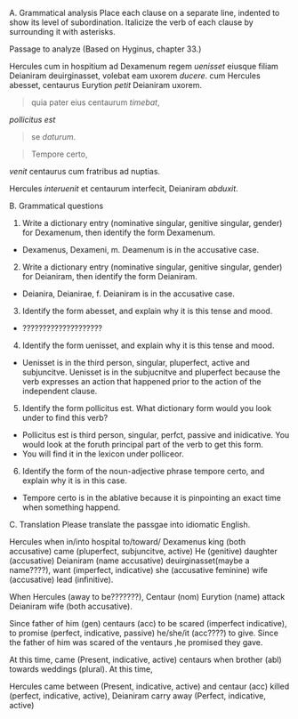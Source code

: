 A. Grammatical analysis
Place each clause on a separate line, indented to show its level of subordination. 
Italicize the verb of each clause by surrounding it with asterisks. 

Passage to analyze
(Based on Hyginus, chapter 33.)

Hercules cum in hospitium ad Dexamenum regem *uenisset* eiusque filiam Deianiram deuirginasset, volebat eam uxorem *ducere*. 
cum Hercules abesset, centaurus Eurytion *petit* Deianiram uxorem. 

>quia pater eius centaurum *timebat*, 

*pollicitus est* 

>se *daturum*.


>Tempore certo, 

*venit* centaurus cum fratribus ad nuptias.


Hercules *interuenit* et centaurum interfecit, Deianiram *abduxit*.


B. Grammatical questions
1. Write a dictionary entry (nominative singular, genitive singular, gender) for Dexamenum, then identify the form Dexamenum.
  - Dexamenus, Dexameni, m. Deamenum is in the accusative case.
2. Write a dictionary entry (nominative singular, genitive singular, gender) for Deianiram, then identify the form Deianiram.
  - Deianira, Deianirae, f. Deianiram is in the accusative case.
3. Identify the form abesset, and explain why it is this tense and mood.
  - ????????????????????
4. Identify the form uenisset, and explain why it is this tense and mood.
  - Uenisset is in the third person, singular, pluperfect, active and subjuncitve. Uenisset is in the subjucnitve and pluperfect because the verb expresses an action that happened prior to the action of the independent clause. 
5. Identify the form pollicitus est. What dictionary form would you look under to find this verb?
  - Pollicitus est is third person, singular, perfct, passive and inidicative. You would look at the foruth principal part of the verb to get this form.
  - You will find it in the lexicon under polliceor.
6. Identify the form of the noun-adjective phrase tempore certo, and explain why it is in this case.
  - Tempore certo is in the ablative because it is pinpointing an exact time when something happend.


C. Translation
Please translate the passgae into idiomatic English.

Hercules when in/into hospital to/toward/ Dexamenus king (both accusative) came (pluperfect, subjuncitve, active) He (genitive) daughter (accusative) Deianiram (name accusative) deuirginasset(maybe a name????), want (imperfect, indicative) she (accusative feminine) wife (accusative) lead (infinitive).

When Hercules (away to be???????), Centaur (nom) Eurytion (name) attack Deianiram wife (both accusative).

Since father of him (gen) centaurs (acc) to be scared (imperfect indicative), to promise (perfect, indicative, passive) he/she/it (acc????) to give.
Since the father of him was scared of the ventaurs ,he promised they gave.

At this time, came (Present, indicative, active) centaurs when brother (abl) towards weddings (plural).
At this time,

Hercules came between (Present, indicative, active) and centaur (acc) killed (perfect, indicative, active), Deianiram carry away (Perfect, indicative, active)

